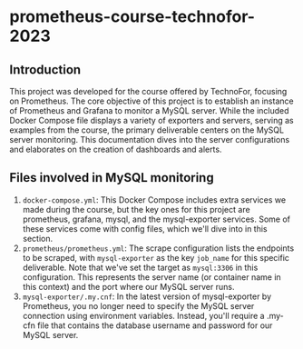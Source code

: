 # prometheus-course-technofor-2023

## Introduction
This project was developed for the course offered by TechnoFor, focusing on Prometheus. The core objective of this project is to establish an instance of Prometheus and Grafana to monitor a MySQL server. While the included Docker Compose file displays a variety of exporters and servers, serving as examples from the course, the primary deliverable centers on the MySQL server monitoring. This documentation dives into the server configurations and elaborates on the creation of dashboards and alerts.

## Files involved in MySQL monitoring
1. `docker-compose.yml`: This Docker Compose includes extra services we made during the course, but the key ones for this project are prometheus, grafana, mysql, and the mysql-exporter services. Some of these services come with config files, which we'll dive into in this section.
2. `prometheus/prometheus.yml`: The scrape configuration lists the endpoints to be scraped, with `mysql-exporter` as the key `job_name` for this specific deliverable. Note that we've set the target as `mysql:3306` in this configuration. This represents the server name (or container name in this context) and the port where our MySQL server runs.
3. `mysql-exporter/.my.cnf`: In the latest version of mysql-exporter by Prometheus, you no longer need to specify the MySQL server connection using environment variables. Instead, you'll require a .my-cfn file that contains the database username and password for our MySQL server.
